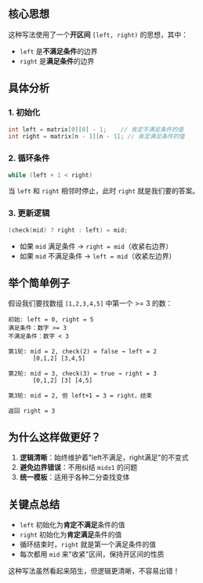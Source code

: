
## 核心思想

这种写法使用了一个**开区间** `[left, right)` 的思想，其中：
- `left` 是**不满足条件**的边界
- `right` 是**满足条件**的边界

## 具体分析

### 1. 初始化
```cpp
int left = matrix[0][0] - 1;    // 肯定不满足条件的值
int right = matrix[n - 1][n - 1]; // 肯定满足条件的值
```

### 2. 循环条件
```cpp
while (left + 1 < right)
```
当 `left` 和 `right` 相邻时停止，此时 `right` 就是我们要的答案。

### 3. 更新逻辑
```cpp
(check(mid) ? right : left) = mid;
```
- 如果 `mid` 满足条件 → `right = mid`（收紧右边界）
- 如果 `mid` 不满足条件 → `left = mid`（收紧左边界）

## 举个简单例子

假设我们要找数组 `[1,2,3,4,5]` 中第一个 >= 3 的数：

```
初始: left = 0, right = 5
满足条件：数字 >= 3
不满足条件：数字 < 3

第1轮: mid = 2, check(2) = false → left = 2
       [0,1,2] [3,4,5]
       
第2轮: mid = 3, check(3) = true → right = 3
       [0,1,2] [3] [4,5]
       
第3轮: mid = 2, 但 left+1 = 3 = right，结束
       
返回 right = 3
```

## 为什么这样做更好？

1. **逻辑清晰**：始终维护着"left不满足，right满足"的不变式
2. **避免边界错误**：不用纠结 `mid±1` 的问题
3. **统一模板**：适用于各种二分查找变体

## 关键点总结

- `left` 初始化为**肯定不满足**条件的值
- `right` 初始化为**肯定满足**条件的值  
- 循环结束时，`right` 就是第一个满足条件的值
- 每次都用 `mid` 来"收紧"区间，保持开区间的性质

这种写法虽然看起来陌生，但逻辑更清晰，不容易出错！